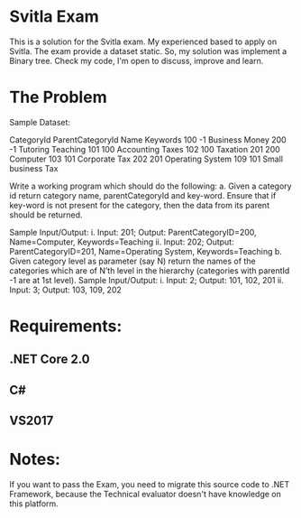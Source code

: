 # Svitla Exam
This is a solution for the Svitla exam.
My experienced based to apply on Svitla.
The exam provide a dataset static.
So, my solution was implement a Binary tree.
Check my code, I'm open to discuss, improve and learn.
# The Problem
Sample Dataset: 

CategoryId 	ParentCategoryId 	Name 			  Keywords 
100 			-1 				Business 			Money 
200 			-1 				Tutoring 			Teaching 
101 			100 			Accounting 			Taxes 
102 			100 			Taxation 
201 			200 			Computer 
103 			101 			Corporate Tax 
202 			201 			Operating System 
109 			101 			Small business Tax 

Write a working program which should do the following:
a. Given a category id return category name, parentCategoryId and key-word. Ensure that if
key-word is not present for the category, then the data from its parent should be
returned.

Sample Input/Output:
i. Input: 201; Output: ParentCategoryID=200, Name=Computer,
Keywords=Teaching
ii. Input: 202; Output: ParentCategoryID=201, Name=Operating System,
Keywords=Teaching
b. Given category level as parameter (say N) return the names of the categories which are
of N’th level in the hierarchy (categories with parentId -1 are at 1st level).
Sample Input/Output:
i. Input: 2; Output: 101, 102, 201
ii. Input: 3; Output: 103, 109, 202

# Requirements:
## .NET Core 2.0
## C#
## VS2017

# Notes:
If you want to pass the Exam, you need to migrate this source code to .NET Framework, because the Technical evaluator doesn't have knowledge on this platform.